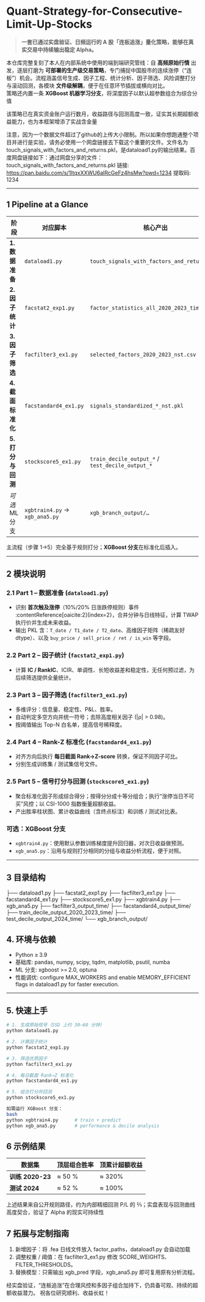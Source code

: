 # Quant-Strategy-for-Consecutive-Limit-Up-Stocks

> **一套已通过实盘验证、日频运行的 A 股「连板追涨」量化策略，能够在真实交易中持续输出稳定 Alpha。**

本仓库完整复刻了本人在内部系统中使用的端到端研究管线：自 **高频原始行情** 出发，逐层打磨为 **可部署的生产级交易策略**，专门捕捉中国股市的连续涨停（“连板”）机会。流程涵盖信号生成、因子工程、统计分析、因子筛选、风险调整打分与滚动回测，各模块 **文件级解耦**，便于在任意环节插拔或横向对比。  
策略还内置一条 **XGBoost 机器学习分支**，将深度因子以默认超参数组合为综合分值

该策略已在真实资金账户运行数月，收益路径与回测高度一致，证实其长期超额收益能力，也为本框架增添了实战含金量

注意，因为一个数据文件超过了github的上传大小限制。所以如果你想跑通整个项目并进行是实验，请务必使用一个网盘链接去下载这个重要的文件。文件名为touch_signals_with_factors_and_returns.pkl，是dataload1.py的输出结果。百度网盘链接如下：通过网盘分享的文件：touch_signals_with_factors_and_returns.pkl
链接: https://pan.baidu.com/s/1ItqxXXWU6aIRcGeFz4hsMw?pwd=1234 提取码: 1234

---

## 1  Pipeline at a Glance

| 阶段 | 对应脚本 | 核心产出 |
|------|-----------|----------|
| **1. 数据准备** | `dataload1.py` | `touch_signals_with_factors_and_returns.pkl` |
| **2. 因子统计** | `facstat2_exp1.py` | `factor_statistics_all_2020_2023_time.csv` |
| **3. 因子筛选** | `facfilter3_ex1.py` | `selected_factors_2020_2023_nst.csv` |
| **4. 截面标准化** | `facstandard4_ex1.py` | `signals_standardized_*_nst.pkl` |
| **5. 打分与回测** | `stockscore5_ex1.py` | `train_decile_output_*` / `test_decile_output_*` |
| *可选* ML 分支 | `xgbtrain4.py` → `xgb_ana5.py` | `xgb_branch_output/…` |

主流程（步骤 1→5）完全基于规则打分；**XGBoost 分支**在标准化后插入。

---

## 2  模块说明

### 2.1  Part 1 – 数据准备 (`dataload1.py`)
- 识别 **首次触及涨停**（10%/20% 日涨跌停规则）事件 :contentReference[oaicite:2]{index=2}，合并分钟与日线特征，计算 TWAP 执行价并生成未来收益。  
- 输出 PKL 含：`T_date / T1_date / T2_date`、高维因子矩阵（稀疏友好 dtype）、以及 `buy_price / sell_price / ret / is_win` 等字段。

### 2.2  Part 2 – 因子统计 (`facstat2_exp1.py`)
- 计算 **IC / RankIC**、ICIR、单调性、长短收益差和稳定性，无任何预过滤，为后续筛选提供全量统计。

### 2.3  Part 3 – 因子筛选 (`facfilter3_ex1.py`)
- 多维评分：信息量、稳定性、P&L、胜率。  
- 自动判定多空方向并统一符号；去除高度相关因子 (|ρ| > 0.98)。  
- 按阈值输出 Top-N 白名单，提高信号稀释度。

### 2.4  Part 4 – Rank-Z 标准化 (`facstandard4_ex1.py`)
- 对齐方向后执行 **每日截面 Rank→Z-score** 转换，保证不同因子可比。  
- 分别生成训练集 / 测试集信号文件。

### 2.5  Part 5 – 信号打分与回测 (`stockscore5_ex1.py`)
- 聚合标准化因子形成综合得分；按得分分成十等分组合；执行“涨停当日不可买”风控；以 CSI-1000 指数衡量超额收益。  
- 产出胜率柱状图、累计收益曲线（含终点标注）和训练 / 测试对比表。

### 可选：XGBoost 分支
- `xgbtrain4.py`：使用默认参数训练梯度提升回归器，对次日收益做预测。  
- `xgb_ana5.py`：沿用与规则打分相同的分组与收益分析流程，便于对照。

---

## 3  目录结构

├── dataload1.py
├── facstat2_exp1.py
├── facfilter3_ex1.py
├── facstandard4_ex1.py
├── stockscore5_ex1.py
├── xgbtrain4.py
├── xgb_ana5.py
├── facfilter3_output_time/
├── facstandard4_output_time/
├── train_decile_output_2020_2023_time/
├── test_decile_output_2024_time/
└── xgb_branch_output/


## 4. 环境与依赖

- Python ≥ 3.9  
- 基础库: pandas, numpy, scipy, tqdm, matplotlib, psutil, numba  
- ML 分支: xgboost >= 2.0, optuna  
- 性能调优: configure MAX_WORKERS and enable MEMORY_EFFICIENT flags in dataload1.py for faster execution.

---

## 5. 快速上手


```bash
# 1. 生成原始信号（SSD 上约 30–60 分钟）
python dataload1.py

# 2. 计算因子统计
python facstat2_exp1.py

# 3. 筛选优质因子
python facfilter3_ex1.py

# 4. 每日截面 Rank→Z 标准化
python facstandard4_ex1.py

# 5. 组合打分并回测
python stockscore5_ex1.py

如需运行 XGBoost 分支：
bash
python xgbtrain4.py      # train + predict
python xgb_ana5.py       # performance & decile analysis
```

## 6  示例结果

| 数据集           | 顶层组合胜率 | 顶累计超额收益     |
| ----------------- | ------------------- | ------------------------------------  |
| **训练 2020-23** | ≈ 50 %              | ≈ 320%
| **测试 2024**     | ≈ 52 %              | ≈ 100%                                |

上述结果来自公开规则路径，约为内部精细回测 P/L 的 ⅔；实盘表现与回测曲线高度契合，验证了 Alpha 的现实可持续性

## 7  拓展与定制指南

1. 新增因子：将 .fea 日线文件放入 factor_paths，dataload1.py 会自动加载
2. 调整权重 / 阈值：在 facfilter3_ex1.py 修改 SCORE_WEIGHTS、FILTER_THRESHOLDS。
3. 替换模型：只需输出 xgb_pred 字段，xgb_ana5.py 即可复用原有分析流程。

经实盘验证，“连板追涨”在合理风控和多因子组合加持下，仍具备可观、持续的超额收益潜力。
祝各位研究顺利、收益长虹！



